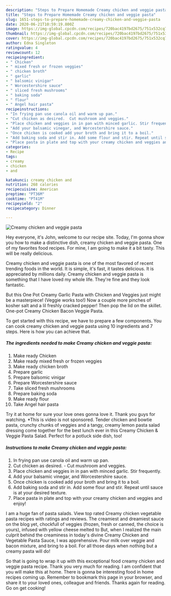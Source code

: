 ```yaml
---
description: "Steps to Prepare Homemade Creamy chicken and veggie pasta"
title: "Steps to Prepare Homemade Creamy chicken and veggie pasta"
slug: 1651-steps-to-prepare-homemade-creamy-chicken-and-veggie-pasta
date: 2020-06-21T10:59:19.800Z
image: https://img-global.cpcdn.com/recipes/720bac4197bd2675/751x532cq70/creamy-chicken-and-veggie-pasta-recipe-main-photo.jpg
thumbnail: https://img-global.cpcdn.com/recipes/720bac4197bd2675/751x532cq70/creamy-chicken-and-veggie-pasta-recipe-main-photo.jpg
cover: https://img-global.cpcdn.com/recipes/720bac4197bd2675/751x532cq70/creamy-chicken-and-veggie-pasta-recipe-main-photo.jpg
author: Edna Singleton
ratingvalue: 4
reviewcount: 12
recipeingredient:
- " Chicken"
- " mixed fresh or frozen veggies"
- " chicken broth"
- " garlic"
- " balsomic vinigar"
- " Worcestershire sauce"
- " sliced fresh mushrooms"
- " baking soda"
- " flour"
- " Angel hair pasta"
recipeinstructions:
- "In frying pan use canola oil and warm up pan."
- "Cut chicken as desired.  Cut mushroom and veggies."
- "Place chicken and veggies in in pan with minced garlic. Stir frequently."
- "Add your balsamic vinegar, and Worcestershire sauce."
- "Once chicken is cooked add your broth and bring it to a boil."
- "Add baking soda and stir in. Add some flour and stir. Repeat until sauce is at your desired texture."
- "Place pasta in plate and top with your creamy chicken and veggies and enjoy!"
categories:
- Recipe
tags:
- creamy
- chicken
- and

katakunci: creamy chicken and 
nutrition: 268 calories
recipecuisine: American
preptime: "PT36M"
cooktime: "PT41M"
recipeyield: "2"
recipecategory: Dinner

---
```



![Creamy chicken and veggie pasta](https://img-global.cpcdn.com/recipes/720bac4197bd2675/751x532cq70/creamy-chicken-and-veggie-pasta-recipe-main-photo.jpg)

Hey everyone, it's John, welcome to our recipe site. Today, I'm gonna show you how to make a distinctive dish, creamy chicken and veggie pasta. One of my favorites food recipes. For mine, I am going to make it a bit tasty. This will be really delicious.

Creamy chicken and veggie pasta is one of the most favored of recent trending foods in the world. It is simple, it's fast, it tastes delicious. It is appreciated by millions daily. Creamy chicken and veggie pasta is something that I have loved my whole life. They're fine and they look fantastic.

But this One Pot Creamy Garlic Pasta with Chicken and Veggies just might be a masterpiece! (Veggie works too!) Now a couple more pinches of kosher salt and a lil freshly cracked pepper! Then pop the lid on the skillet. One-pot Creamy Chicken Bacon Veggie Pasta.


To get started with this recipe, we have to prepare a few components. You can cook creamy chicken and veggie pasta using 10 ingredients and 7 steps. Here is how you can achieve that.

<!--inarticleads1-->

##### The ingredients needed to make Creamy chicken and veggie pasta:

1. Make ready  Chicken
1. Make ready  mixed fresh or frozen veggies
1. Make ready  chicken broth
1. Prepare  garlic
1. Prepare  balsomic vinigar
1. Prepare  Worcestershire sauce
1. Take  sliced fresh mushrooms
1. Prepare  baking soda
1. Make ready  flour
1. Take  Angel hair pasta


Try it at home for sure your love ones gonna love it. Thank you guys for watching. *This is video is not sponsored. Tender chicken and bowtie pasta, crunchy chunks of veggies and a tangy, creamy lemon pasta salad dressing come together for the best lunch ever in this Creamy Chicken &amp; Veggie Pasta Salad. Perfect for a potluck side dish, too! 

<!--inarticleads2-->

##### Instructions to make Creamy chicken and veggie pasta:

1. In frying pan use canola oil and warm up pan.
1. Cut chicken as desired.  - Cut mushroom and veggies.
1. Place chicken and veggies in in pan with minced garlic. Stir frequently.
1. Add your balsamic vinegar, and Worcestershire sauce.
1. Once chicken is cooked add your broth and bring it to a boil.
1. Add baking soda and stir in. Add some flour and stir. Repeat until sauce is at your desired texture.
1. Place pasta in plate and top with your creamy chicken and veggies and enjoy!


I am a huge fan of pasta salads. View top rated Creamy chicken vegetable pasta recipes with ratings and reviews. The creamiest and dreamiest sauce on the blog yet, chockfull of veggies (frozen, fresh or canned, the choice is yours), infused with yellow cheese melted to But, when I realized the main culprit behind the creaminess in today&#39;s divine Creamy Chicken and Vegetable Pasta Sauce, I was apprehensive. Pour milk over veggie and bacon mixture, and bring to a boil. For all those days when nothing but a creamy pasta will do! 

So that is going to wrap it up with this exceptional food creamy chicken and veggie pasta recipe. Thank you very much for reading. I am confident that you will make this at home. There is gonna be interesting food in home recipes coming up. Remember to bookmark this page in your browser, and share it to your loved ones, colleague and friends. Thanks again for reading. Go on get cooking!
